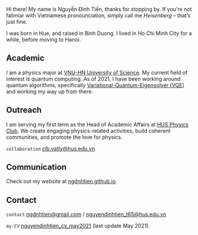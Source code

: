 Hi there! My name is Nguyễn Đình Tiến, thanks for stopping by. If you’re not falimiar with Vietnamese pronounciation, simply call me *Heisenberg* – that’s just fine. 

I was born in Hue, and raised in Binh Duong. I lived in Ho Chi Minh City for a while, before moving to Hanoi.

## Academic

I am a physics major at [VNU-HN University of Science](https://en.wikipedia.org/wiki/VNU_University_of_Science). My current field of interest is quantum computing. As of 2021, I have been working around quantum algorithms, specifically [Variational-Quantum-Eigensolver (VQE)](https://en.wikipedia.org/wiki/VNU_University_of_Science) and working my way up from there.

## Outreach

I am serving my first term as the Head of Academic Affairs at [HUS Physics Club](https://husphysicsclub.org). We create engaging physics-related activities, build coherent communities, and promote the love for physics.

`collaboration` clb.vatly@hus.edu.vn

## Communication

Check out my website at [ngdnhtien.github.io](https://ngdnhtien.github.io).

## Contact

`contact` ngdnhtien@gmail.com / nguyendinhtien_t65@hus.edu.vn

`my-CV` [nguyendinhtien_cv_may2021](/pdf/nguyendinhtien_cv_may2021) (last update May 2021).